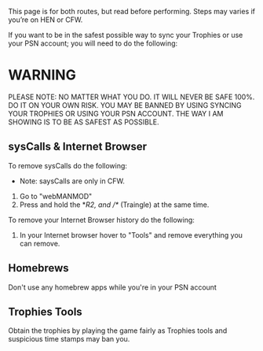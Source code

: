 This page is for both routes, but read before performing. Steps may varies if you’re on HEN or CFW.

If you want to be in the safest possible way to sync your Trophies or use your PSN account; you will need to do the following:

# WARNING

PLEASE NOTE: NO MATTER WHAT YOU DO. IT WILL NEVER BE SAFE 100%. DO IT ON YOUR OWN RISK. YOU MAY BE BANNED BY USING SYNCING YOUR TROPHIES OR USING YOUR PSN ACCOUNT. THE WAY I AM SHOWING IS TO BE AS SAFEST AS POSSIBLE.

## sysCalls & Internet Browser

To remove sysCalls do the following:

- Note: saysCalls are only in CFW.

1. Go to "webMANMOD"
2. Press and hold the **R2, and /\** (Traingle) at the same time.

To remove your Internet Browser history do the following:

1. In your Internet browser hover to "Tools" and remove everything you can remove.


## Homebrews

Don't use any homebrew apps while you're in your PSN account

## Trophies Tools

Obtain the trophies by playing the game fairly as Trophies tools and suspicious time stamps may ban you.